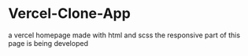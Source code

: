 # Vercel-Clone-App
a vercel homepage made with html and scss the responsive part of this page is being developed
